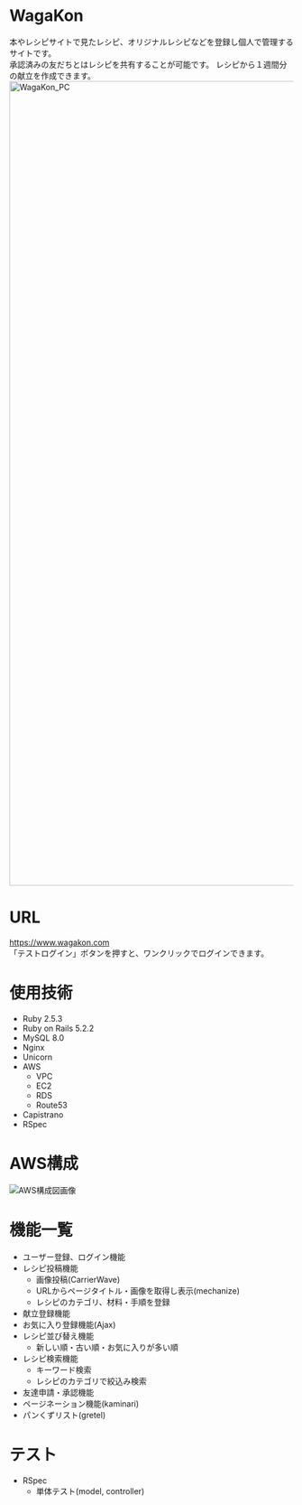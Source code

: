 # WagaKon
本やレシピサイトで見たレシピ、オリジナルレシピなどを登録し個人で管理するサイトです。  
承認済みの友だちとはレシピを共有することが可能です。
レシピから１週間分の献立を作成できます。  
<img width="1425" alt="WagaKon_PC" src="https://user-images.githubusercontent.com/69507322/105810293-0115e780-5fee-11eb-936d-380f3bca2d2b.png">

# URL
https://www.wagakon.com  
「テストログイン」ボタンを押すと、ワンクリックでログインできます。

# 使用技術
* Ruby 2.5.3
* Ruby on Rails 5.2.2
* MySQL 8.0
* Nginx
* Unicorn
* AWS
  * VPC
  * EC2
  * RDS
  * Route53
* Capistrano
* RSpec

# AWS構成
![AWS構成図画像](https://user-images.githubusercontent.com/69507322/105702288-eccedd80-5f4e-11eb-9383-255700aac195.png)


# 機能一覧
* ユーザー登録、ログイン機能
* レシピ投稿機能
  * 画像投稿(CarrierWave)
  * URLからページタイトル・画像を取得し表示(mechanize)
  * レシピのカテゴリ、材料・手順を登録
* 献立登録機能 
* お気に入り登録機能(Ajax)
* レシピ並び替え機能
  * 新しい順・古い順・お気に入りが多い順 
* レシピ検索機能
  * キーワード検索
  * レシピのカテゴリで絞込み検索
* 友達申請・承認機能
* ページネーション機能(kaminari)
* パンくずリスト(gretel)

# テスト
* RSpec
  * 単体テスト(model, controller) 
